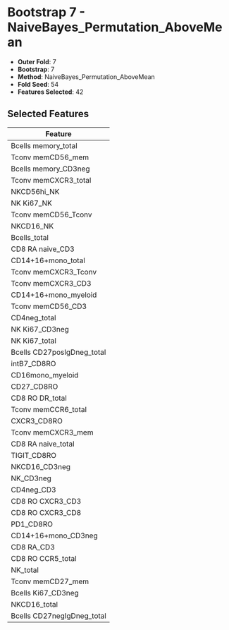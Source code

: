 # Bootstrap 7 - NaiveBayes_Permutation_AboveMean

- **Outer Fold**: 7
- **Bootstrap**: 7
- **Method**: NaiveBayes_Permutation_AboveMean
- **Fold Seed**: 54
- **Features Selected**: 42

## Selected Features

| Feature |
|---------|
| Bcells memory_total |
| Tconv memCD56_mem |
| Bcells memory_CD3neg |
| Tconv memCXCR3_total |
| NKCD56hi_NK |
| NK Ki67_NK |
| Tconv memCD56_Tconv |
| NKCD16_NK |
| Bcells_total |
| CD8 RA naive_CD3 |
| CD14+16+mono_total |
| Tconv memCXCR3_Tconv |
| Tconv memCXCR3_CD3 |
| CD14+16+mono_myeloid |
| Tconv memCD56_CD3 |
| CD4neg_total |
| NK Ki67_CD3neg |
| NK Ki67_total |
| Bcells CD27posIgDneg_total |
| intB7_CD8RO |
| CD16mono_myeloid |
| CD27_CD8RO |
| CD8 RO DR_total |
| Tconv memCCR6_total |
| CXCR3_CD8RO |
| Tconv memCXCR3_mem |
| CD8 RA naive_total |
| TIGIT_CD8RO |
| NKCD16_CD3neg |
| NK_CD3neg |
| CD4neg_CD3 |
| CD8 RO CXCR3_CD3 |
| CD8 RO CXCR3_CD8 |
| PD1_CD8RO |
| CD14+16+mono_CD3neg |
| CD8 RA_CD3 |
| CD8 RO CCR5_total |
| NK_total |
| Tconv memCD27_mem |
| Bcells Ki67_CD3neg |
| NKCD16_total |
| Bcells CD27negIgDneg_total |
